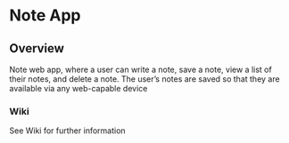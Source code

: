 # Note App

## Overview

Note web app, where a user can write a note, save a note, view a list of their notes, and delete a note. The user’s notes are saved so that they are available via any web-capable device

### Wiki
See Wiki for further information